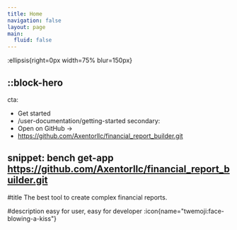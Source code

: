 ```yaml
---
title: Home
navigation: false
layout: page
main:
  fluid: false
---
```


:ellipsis{right=0px width=75% blur=150px}

::block-hero
---
cta:
  - Get started
  - /user-documentation/getting-started
secondary:
  - Open on GitHub →
  - https://github.com/Axentorllc/financial_report_builder.git

snippet: bench get-app https://github.com/Axentorllc/financial_report_builder.git
---


#title
The best tool to create complex financial reports.

#description
easy for user, easy for developer :icon{name="twemoji:face-blowing-a-kiss"}
